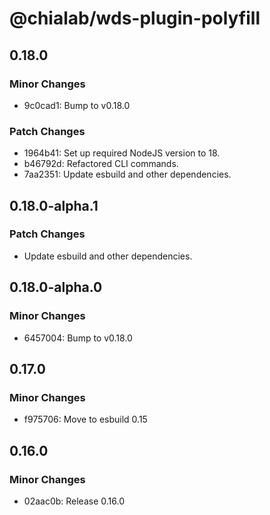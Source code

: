 # @chialab/wds-plugin-polyfill

## 0.18.0

### Minor Changes

- 9c0cad1: Bump to v0.18.0

### Patch Changes

- 1964b41: Set up required NodeJS version to 18.
- b46792d: Refactored CLI commands.
- 7aa2351: Update esbuild and other dependencies.

## 0.18.0-alpha.1

### Patch Changes

- Update esbuild and other dependencies.

## 0.18.0-alpha.0

### Minor Changes

- 6457004: Bump to v0.18.0

## 0.17.0

### Minor Changes

- f975706: Move to esbuild 0.15

## 0.16.0

### Minor Changes

- 02aac0b: Release 0.16.0
